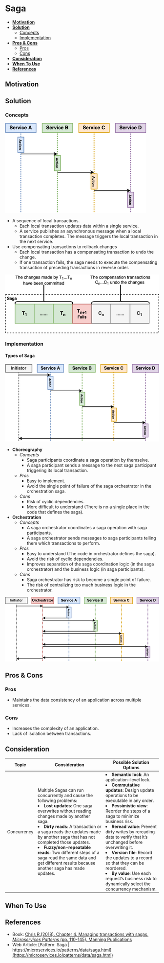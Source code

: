 # Saga

- [**Motivation**](#motivation)
- [**Solution**](#solution)
   - [Concepts](#concepts)
   - [Implementation](#implementation)
- [**Pros & Cons**](#pros--cons)
   - [Pros](#pros)
   - [Cons](#cons)
- [**Consideration**](#consideration)
- [**When To Use**](#when-to-use)
- [**References**](#references)

## Motivation

## Solution
### Concepts
![](../../diagrams/png/saga_small.png)

- A sequence of local transactions.
   - Each local transaction updates data within a single service.
   - A service publishes an asynchronous message when a local transaction completes. The message triggers the local transaction in the next service.
- Use compensating transactions to rollback changes
   - Each local transaction has a compensating transaction to undo the change.
   - If one transaction fails, the saga needs to execute the compensating transaction of preceding transactions in reverse order.

![](../../diagrams/png/saga_compensation.png)

### Implementation
#### Types of Saga
![](../../diagrams/png/saga_choreography.png)
- **Choreography**
   - *Concepts*
      - Saga participants coordinate a saga operation by themselve.
      - A saga participant sends a message to the next saga participant triggering its local transaction.
   - *Pros*
      - Easy to implement.
      - Avoid the single point of failure of the saga orchestrator in the orchestration saga.
   - *Cons*
      - Risk of cyclic dependencies.
      - More difficult to understand (There is no a single place in the code that defines the saga).
- **Orchestration**
   - *Concepts*
      - A saga orchestrator coordinates a saga operation with saga participants.
      - A saga orchestrator sends messages to saga participants telling them which transactions to perform.
   - *Pros*
      - Easy to understand (The code in orchestrator defines the saga).
      - Avoid the risk of cyclic dependencies.
      - Improves separation of the saga coordination logic (in the saga orchestrator) and the business logic (in saga participants).
   - *Cons*
      - Saga orchestrator has risk to become a single point of failure.
      - The risk of centralizing too much business logic in the orchestrator.
      
![](../../diagrams/png/saga_orchestration.png)

## Pros & Cons
### Pros
- Maintains the data consistency of an application across multiple services.

### Cons
- Increases the complexity of an application.
- Lack of isolation between transactions.

## Consideration
| Topic | Consideration | Possible Solution Options |
|----|-----|-----|
| Concurrency | Multiple Sagas can run concurrently and cause the following problems:<li><b>Lost updates</b>: One saga overwrites without reading changes made by another saga.<li><b>Dirty reads</b>: A transaction or a saga reads the updates made by another saga that has not completed those updates.<li><b>Fuzzy/non-repeatable reads</b>: Two different steps of a saga read the same data and get different results because another saga has made updates.| <li><b>Semantic lock</b>: An application-level lock.<li><b>Commutative updates</b>: Design update operations to be executable in any order.<li><b>Pessimistic view</b>: Reorder the steps of a saga to minimize business risk.<li><b>Reread value</b>: Prevent dirty writes by rereading data to verify that it’s unchanged before overwriting it.<li><b>Version file</b>: Record the updates to a record so that they can be reordered.<li><b>By value</b>: Use each request’s business risk to dynamically select the concurrency mechanism. |

## When To Use

## References
- Book: [Chris R.(2018). Chapter 4. Managing transactions with sagas, *Microservices Patterns* (pp. 110-145). Manning Publications](https://www.manning.com/books/microservices-patterns)
- Web Article: [Pattern: Saga | https://microservices.io/patterns/data/saga.html](https://microservices.io/patterns/data/saga.html)
